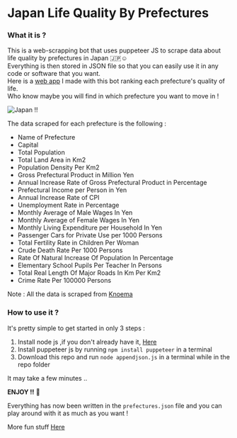 # Japan Life Quality By Prefectures

### What it is ?

This is a web-scrapping bot that uses puppeteer JS to scrape data about life quality by prefectures in Japan 🇯🇵☺️ <br>
Everything is then stored in JSON file so that you can easily use it in any code or software that you want. <br>
Here is a [web app](https://nihonlifequality.web.app/) I made with this bot ranking each prefecture's quality of life.<br>
Who know maybe you will find in which prefecture you want to move in !

![Japan !!](https://images.unsplash.com/photo-1528164344705-47542687000d?ixlib=rb-1.2.1&ixid=eyJhcHBfaWQiOjEyMDd9&auto=format&fit=crop&w=800&q=80)

The data scraped for each prefecture is the following :

- Name of Prefecture
- Capital
- Total Population
- Total Land Area in Km2
- Population Density Per Km2
- Gross Prefectural Product in Million Yen
- Annual Increase Rate of Gross Prefectural Product in Percentage
- Prefectural Income per Person in Yen
- Annual Increase Rate of CPI
- Unemployment Rate in Percentage
- Monthly Average of Male Wages In Yen
- Monthly Average of Female Wages In Yen
- Monthly Living Expenditure per Household In Yen
- Passenger Cars for Private Use per 1000 Persons
- Total Fertility Rate in Children Per Woman
- Crude Death Rate Per 1000 Persons
- Rate Of Natural Increase Of Population In Percentage
- Elementary School Pupils Per Teacher In Persons
- Total Real Length Of Major Roads In Km Per Km2
- Crime Rate Per 100000 Persons

Note : All the data is scraped from [Knoema](https://knoema.com/atlas/Japan)

### How to use it ?

It's pretty simple to get started in only 3 steps :

1. Install node js ,if you don't already have it, [Here](https://nodejs.org/en/download/)
2. Install puppeteer js by running `npm install puppeteer` in a terminal
3. Download this repo and run `node appendjson.js` in a terminal while in the repo folder

It may take a few minutes ..

**ENJOY !!** 🎉

Everything has now been written in the `prefectures.json` file and you can play around with it as much as you want !

More fun stuff [Here](https://edenannonay.com)
